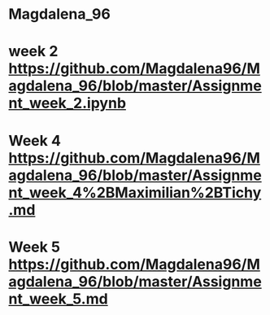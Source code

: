 # Magdalena_96

# week 2 https://github.com/Magdalena96/Magdalena_96/blob/master/Assignment_week_2.ipynb

# Week 4 https://github.com/Magdalena96/Magdalena_96/blob/master/Assignment_week_4%2BMaximilian%2BTichy.md

# Week 5 https://github.com/Magdalena96/Magdalena_96/blob/master/Assignment_week_5.md
